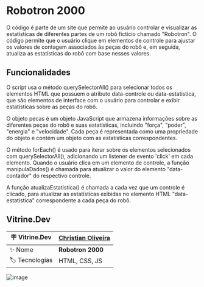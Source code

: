 <h1> Robotron 2000 </h1>

O código é parte de um site que permite ao usuário controlar e visualizar as estatísticas de diferentes partes de um robô fictício chamado "Robotron". O código permite que o usuário clique em elementos de controle para ajustar os valores de contagem associados às peças do robô e, em seguida, atualiza as estatísticas do robô com base nesses valores.

## Funcionalidades

O script usa o método querySelectorAll() para selecionar todos os elementos HTML que possuem o atributo data-controle ou data-estatistica, que são elementos de interface com o usuário para controlar e exibir estatísticas sobre as peças do robô.

O objeto pecas é um objeto JavaScript que armazena informações sobre as diferentes peças do robô e suas estatísticas, incluindo "força", "poder", "energia" e "velocidade". Cada peça é representada como uma propriedade do objeto e contém um objeto com as estatísticas correspondentes.

O método forEach() é usado para iterar sobre os elementos selecionados com querySelectorAll(), adicionando um listener de evento 'click' em cada elemento. Quando o usuário clica em um elemento de controle, a função manipulaDados() é chamada para atualizar o valor do elemento "data-contador" do respectivo controle.

A função atualizaEstatistica() é chamada a cada vez que um controle é clicado, para atualizar as estatísticas exibidas no elemento HTML "data-estatistica" correspondente a cada peça do robô.

## Vitrine.Dev

| :placard: Vitrine.Dev |<a href="https://cursos.alura.com.br/vitrinedev/christianoliver">Christian Oliveira</a> |
| -------------  | --- |
| :sparkles: Nome        | **Robotron 2000**
| :label: Tecnologias | HTML, CSS, JS

![image](https://user-images.githubusercontent.com/85292359/233507229-5f249f37-f17e-42ec-ab67-d641e6cc59b8.png)
